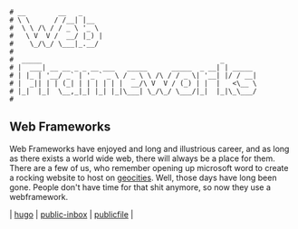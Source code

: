 ```text
# __        __   _
# \ \      / /__| |__
#  \ \ /\ / / _ \ '_ \
#   \ V  V /  __/ |_) |
#    \_/\_/ \___|_.__/
#
#  _____                                            _
# |  ___| __ __ _ _ __ ___   _____      _____  _ __| | _____
# | |_ | '__/ _` | '_ ` _ \ / _ \ \ /\ / / _ \| '__| |/ / __|
# |  _|| | | (_| | | | | | |  __/\ V  V / (_) | |  |   <\__ \
# |_|  |_|  \__,_|_| |_| |_|\___| \_/\_/ \___/|_|  |_|\_\___/
#
```

Web Frameworks
---------------

Web Frameworks have enjoyed and long and illustrious career, and as long as there exists a world wide web,
there will always be a place for them. There are a few of us, who remember opening up microsoft word to create
a rocking website to host on [geocities](https://neocities.org). Well, those days have long been gone. People don't
have time for that shit anymore, so now they use a webframework.

| [hugo](hugo) | [public-inbox](public_inbox) | [publicfile](publicfile) |
